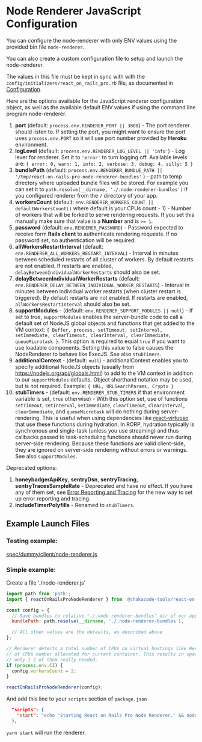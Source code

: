 # Node Renderer JavaScript Configuration

You can configure the node-renderer with only ENV values using the provided bin file `node-renderer`.

You can also create a custom configuration file to setup and launch the node-renderer.

The values in this file must be kept in sync with with the `config/initializers/react_on_rails_pro.rb` file, as documented in [Configuration](https://www.shakacode.com/react-on-rails-pro/docs/configuration/).

Here are the options available for the JavaScript renderer configuration object, as well as the available default ENV values if using the command line program node-renderer.

1. **port** (default: `process.env.RENDERER_PORT || 3800`) - The port renderer should listen to.
   If setting the port, you might want to ensure the port uses `process.env.PORT` so it will use port number provided by **Heroku** environment.
1. **logLevel** (default: `process.env.RENDERER_LOG_LEVEL || 'info'`) - Log lever for renderer. Set it to `'error'` to turn logging off. Available levels are: `{ error: 0, warn: 1, info: 2, verbose: 3, debug: 4, silly: 5 }`
1. **bundlePath** (default: `process.env.RENDERER_BUNDLE_PATH || '/tmp/react-on-rails-pro-node-renderer-bundles'` ) - path to temp directory where uploaded bundle files will be stored. For example you can set it to `path.resolve(__dirname, './.node-renderer-bundles')` if you configured renderer from the `/` directory of your app.
1. **workersCount** (default: `env.RENDERER_WORKERS_COUNT || defaultWorkersCount()` where default is your CPUs count - 1) - Number of workers that will be forked to serve rendering requests. If you set this manually make sure that value is a **Number** and is `>= 1`.
1. **password** (default: `env.RENDERER_PASSWORD`) - Password expected to receive form **Rails client** to authenticate rendering requests. If no password set, no authentication will be required.
1. **allWorkersRestartInterval** (default: `env.RENDERER_ALL_WORKERS_RESTART_INTERVAL`) - Interval in minutes between scheduled restarts of all cluster of workers. By default restarts are not enabled. If restarts are enabled, `delayBetweenIndividualWorkerRestarts` should also be set.
1. **delayBetweenIndividualWorkerRestarts** (default: `env.RENDERER_DELAY_BETWEEN_INDIVIDUAL_WORKER_RESTARTS`) - Interval in minutes between individual worker restarts (when cluster restart is triggered). By default restarts are not enabled. If restarts are enabled, `allWorkersRestartInterval` should also be set.
1. **supportModules** - (default: `env.RENDERER_SUPPORT_MODULES || null`) - If set to true, `supportModules` enables the server-bundle code to call a default set of NodeJS global objects and functions that get added to the VM context: 
`{ Buffer, process, setTimeout, setInterval, setImmediate, clearTimeout, clearInterval, clearImmediate, queueMicrotask }`.
This option is required to equal `true` if you want to use loadable components.
Setting this value to false causes the NodeRenderer to behave like ExecJS.
See also `stubTimers`.
1. **additionalContext** - (default: `null`) - additionalContext enables you to specify additional NodeJS objects (usually from https://nodejs.org/api/globals.html) to add to the VM context in addition to our `supportModules` defaults. 
Object shorthand notation may be used, but is not required.
Example: `{ URL, URLSearchParams, Crypto }`
1. **stubTimers** - (default: `env.RENDERER_STUB_TIMERS` if that environment variable is set, `true` otherwise) - With this option set, use of functions `setTimeout`, `setInterval`, `setImmediate`, `clearTimeout`, `clearInterval`, `clearImmediate`, and `queueMicrotask` will do nothing during server-rendering. 
This is useful when using dependencies like [react-virtuoso](https://github.com/petyosi/react-virtuoso) that use these functions during hydration.
In RORP, hydration typically is synchronous and single-task (unless you use streaming) and thus callbacks passed to  task-scheduling functions should never run during server-side rendering.
Because these functions are valid client-side, they are ignored on server-side rendering without errors or warnings.
See also `supportModules`.

Deprecated options:

1. **honeybadgerApiKey**, **sentryDsn**, **sentryTracing**, **sentryTracesSampleRate** - Deprecated and have no effect. 
If you have any of them set, see [Error Reporting and Tracing](./error-reporting-and-tracing.md) for the new way to set up error reporting and tracing.
1. **includeTimerPolyfills** - Renamed to `stubTimers`.

## Example Launch Files

### Testing example:

[spec/dummy/client/node-renderer.js](https://github.com/shakacode/react_on_rails_pro/blob/master/spec/dummy/client/node-renderer.js)

### Simple example:

Create a file './node-renderer.js'
```js
import path from 'path';
import { reactOnRailsProNodeRenderer } from '@shakacode-tools/react-on-rails-pro-node-renderer';

const config = {
  // Save bundles to relative "./.node-renderer-bundles" dir of our app
  bundlePath: path.resolve(__dirname, './.node-renderer-bundles'),

  // All other values are the defaults, as described above
};

// Renderer detects a total number of CPUs on virtual hostings like Heroku or CircleCI instead
// of CPUs number allocated for current container. This results in spawning many workers while
// only 1-2 of them really needed.
if (process.env.CI) {
  config.workersCount = 2;
}

reactOnRailsProNodeRenderer(config);

```

And add this line to your `scripts` section of `package.json`

```json
  "scripts": {
    "start": "echo 'Starting React on Rails Pro Node Renderer.' && node ./node-renderer.js"
  },
```

`yarn start` will run the renderer.
